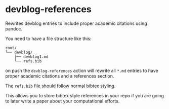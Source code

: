 # devblog-references

Rewrites devblog entries to include proper academic citations using pandoc.

You need to have a file structure like this:

```
root/
└── devblog/
    ├── devblog1.md
    └── refs.bib
```

on push the `devblog-references` action will rewrite all `*.md` entries to have proper academic citations and a references section.

The `refs.bib` file should follow normal bibtex styling.

This allows you to store bibtex style references in your repo if you are going to later write a paper about your computational efforts.
